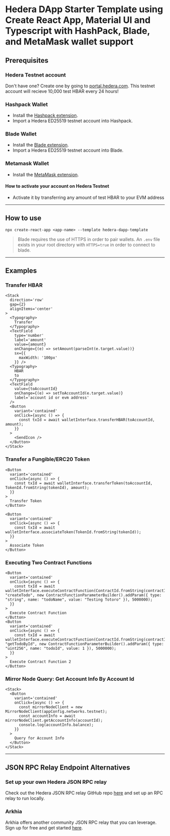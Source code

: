 # Hedera DApp Starter Template using Create React App, Material UI and Typescript with HashPack, Blade, and MetaMask wallet support

## Prerequisites

### Hedera Testnet account

Don't have one? Create one by going to [portal.hedera.com](https://portal.hedera.com/register). This testnet account will recieve 10,000 test HBAR every 24 hours!

### Hashpack Wallet

* Install the [Hashpack extension](https://chrome.google.com/webstore/detail/hashpack/gjagmgiddbbciopjhllkdnddhcglnemk).  
* Import a Hedera ED25519 testnet account into Hashpack.

### Blade Wallet

* Install the [Blade extension](https://chrome.google.com/webstore/detail/blade-%E2%80%93-hedera-web3-digit/abogmiocnneedmmepnohnhlijcjpcifd).  
* Import a Hedera ED25519 testnet account into Blade.

### Metamask Wallet

* Install the [MetaMask extension](https://chrome.google.com/webstore/detail/metamask/nkbihfbeogaeaoehlefnkodbefgpgknn).  

#### How to activate your account on Hedera Testnet

* Activate it by transferring any amount of test HBAR to your EVM address

-----

## How to use

```npx create-react-app <app-name> --template hedera-dapp-template```

> Blade requires the use of HTTPS in order to pair wallets. An `.env` file exists in your root directory with `HTTPS=true` in order to connect to blade.

-----

## Examples

### Transfer HBAR

```tsx
<Stack
  direction='row'
  gap={2}
  alignItems='center'
>
  <Typography>
    Transfer
  </Typography>
  <TextField
    type='number'
    label='amount'
    value={amount}
    onChange={(e) => setAmount(parseInt(e.target.value))}
    sx={{
      maxWidth: '100px'
    }} />
  <Typography>
    HBAR
    to
  </Typography>
  <TextField
    value={toAccountId}
    onChange={(e) => setToAccountId(e.target.value)}
    label='account id or evm address'
  />
  <Button
    variant='contained'
    onClick={async () => {
      const txId = await walletInterface.transferHBAR(toAccountId, amount);
    }}
  >
    <SendIcon />
  </Button>
</Stack>
```

### Transfer a Fungible/ERC20 Token

```tsx
<Button
  variant='contained'
  onClick={async () => {
    const txId = await walletInterface.transferToken(toAccountId, TokenId.fromString(tokenId), amount);
  }}
>
  Transfer Token
</Button>

<Button
  variant='contained'
  onClick={async () => {
    const txId = await walletInterface.associateToken(TokenId.fromString(tokenId));
  }}
>
  Associate Token
</Button>
```

### Executing Two Contract Functions

```tsx
<Button
  variant='contained'
  onClick={async () => {
    const txId = await walletInterface.executeContractFunction(ContractId.fromString(contractId), "createTodo", new ContractFunctionParameterBuilder().addParam({ type: "string", name: "todoName", value: "Testing Totoro" }), 5000000);
  }}
>
  Execute Contract Function
</Button>
<Button
  variant='contained'
  onClick={async () => {
    const txId = await walletInterface.executeContractFunction(ContractId.fromString(contractId), "getTodoById", new ContractFunctionParameterBuilder().addParam({ type: "uint256", name: "todoId", value: 1 }), 5000000);
  }}
>
  Execute Contract Function 2
</Button>
```

### Mirror Node Query: Get Account Info By Account Id

```tsx
<Stack>
  <Button
    variant='contained'
    onClick={async () => {
      const mirrorNodeClient = new MirrorNodeClient(appConfig.networks.testnet);
      const accountInfo = await mirrorNodeClient.getAccountInfo(accountId);
      console.log(accountInfo.balance);
    }}
  >
    Query for Account Info
  </Button>
</Stack>
```

-----

## JSON RPC Relay Endpoint Alternatives

### Set up your own Hedera JSON RPC relay

Check out the Hedera JSON RPC relay GitHub repo [here](https://github.com/hashgraph/hedera-json-rpc-relay) and set up an RPC relay to run locally.

### Arkhia

Arkhia offers another community JSON RPC relay that you can leverage. Sign up for free and get started [here](https://www.arkhia.io/features/#api-services).
